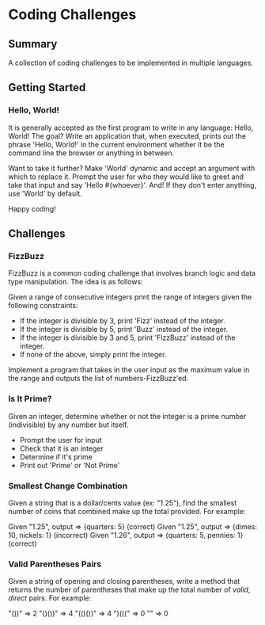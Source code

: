 # Coding Challenges

## Summary
A collection of coding challenges to be implemented in multiple languages.

## Getting Started

### Hello, World!
It is generally accepted as the first program to write in any language: Hello, World! The goal? Write an application that, when executed, prints out the phrase 'Hello, World!' in the current environment whether it be the command line the browser or anything in between.

Want to take it further? Make 'World' dynamic and accept an argument with which to replace it. Prompt the user for who they would like to greet and take that input and say 'Hello #{whoever}'. And! If they don't enter anything, use 'World' by default.

Happy coding!

## Challenges

### FizzBuzz

FizzBuzz is a common coding challenge that involves branch logic and data type manipulation. The idea is as follows:

Given a range of consecutive integers print the range of integers given the following constraints:

- If the integer is divisible by 3, print 'Fizz' instead of the integer.
- If the integer is divisible by 5, print 'Buzz' instead of the integer.
- If the integer is divisible by 3 and 5, print 'FizzBuzz' instead of the integer.
- If none of the above, simply print the integer.

Implement a program that takes in the user input as the maximum value in the range and outputs the list of numbers-FizzBuzz'ed.

### Is It Prime?

Given an integer, determine whether or not the integer is a prime number (indivisible) by any number but itself.

- Prompt the user for input
- Check that it is an integer
- Determine if it's prime
- Print out 'Prime' or 'Not Prime'

### Smallest Change Combination

Given a string that is a dollar/cents value (ex: "1.25"), find the smallest number of coins that combined make up the total provided. For example:

Given "1.25", output => {quarters: 5} (correct)
Given "1.25", output => {dimes: 10, nickels: 1} (incorrect)
Given "1.26", output => {quarters: 5, pennies: 1} (correct)


### Valid Parentheses Pairs

Given a string of opening and closing parentheses, write a method that returns the number of parentheses that make up the total number of _valid_, _direct_ pairs. For example:

"())" => 2
"()())" => 4
"(()())" => 4
")(((" => 0
"" => 0
